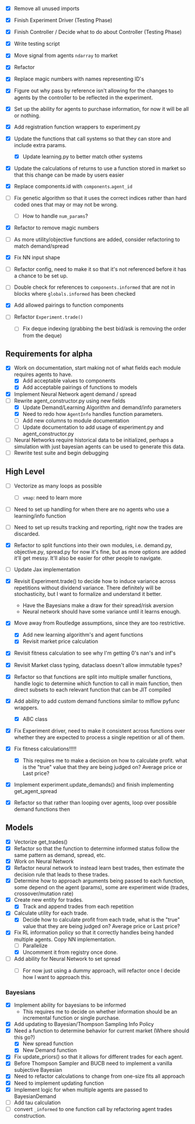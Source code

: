 - [x] Remove all unused imports
- [x] Finish Experiment Driver (Testing Phase)
- [x] Finish Controller / Decide what to do about Controller (Testing Phase)
- [x] Write testing script
- [x] Move signal from agents `ndarray` to market
- [x] Refactor
- [x] Replace magic numbers with names representing ID's
- [x] Figure out why pass by reference isn't allowing for the changes to agents by the controller to be reflected in the experiment.

- [x] Set up the ability for agents to purchase information, for now it will be all or nothing.
- [x] Add registration function wrappers to experiment.py
- [x] Update the functions that call systems so that they can store and include extra params.
	- [x] Update learning.py to better match other systems 
- [x] Update the calculations of returns to use a function stored in market so that this change can be made by users easier
- [x] Replace components.id with `components`.`agent_id`
- [ ] Fix genetic algorithm so that it uses the correct indices rather than hard coded ones that may or may not be wrong.
	- [ ] How to handle `num_params`?
- [x] Refactor to remove magic numbers
- [ ] As more utility/objective functions are added, consider refactoring to match demand/spread
- [x] Fix NN input shape
- [ ] Refactor config, need to make it so that it's not referenced before it has a chance to be set up.
- [ ] Double check for references to `components.informed` that are not in blocks where `globals.informed` has been checked
- [x] Add allowed pairings to function components
- [ ] Refactor `Experiment.trade()`
	- [ ] Fix deque indexing (grabbing the best bid/ask is removing the order from the deque)


## Requirements for alpha

- [x] Work on documentation, start making not of what fields each module requires agents to have.
	- [x] Add acceptable values to components
	- [x] Add acceptable pairings of functions to models
- [x] Implement Neural Network agent demand / spread
- [ ] Rewrite agent_constructor.py using new fields
	- [x] Update Demand/Learning Algorithm and demand/info parameters
	- [x] Need to redo how `AgentInfo` handles function parameters.
	- [ ] Add new columns to module documentation
	- [ ] Update documentation to add usage of experiment.py and agent_constructor.py
- [ ] Neural Networks require historical data to be initialized, perhaps a simulation with just bayesian agents can be used to generate this data.
- [ ] Rewrite test suite and begin debugging 

## High Level
- [ ] Vectorize as many loops as possible
	- [ ] `vmap`: need to learn more
- [ ] Need to set up handling for when there are no agents who use a learning/info function
- [ ] Need to set up results tracking and reporting, right now the trades are discarded.
- [x] Refactor to split functions into their own modules, i.e. demand.py, objective.py, spread.py for now it's fine, but as more options are added it'll get messy. It'll also be easier for other people to navigate.
- [ ] Update Jax implementation
- [x] Revisit Experiment.trade() to decide how to induce variance across repetitions without dividend variance. There definitely will be stochasticity, but I want to formalize and understand it better.
	-  Have the Bayesians make a draw for their spread/risk aversion
	-  Neural network should have some variance until it learns enough.
- [x] Move away from Routledge assumptions, since they are too restrictive.
    - [x] Add new learning algorithm's and agent functions
    - [x] Revisit market price calculation
- [x] Revisit fitness calculation to see why I'm getting 0's nan's and inf's
- [x] Revisit Market class typing, dataclass doesn't allow immutable types?

- [x]  Refactor so that functions are split into multiple smaller functions, handle logic to determine which function to call in main function, then direct subsets to each relevant function that can be JIT compiled
- [x] Add ability to add custom demand functions similar to mlflow pyfunc wrappers.
	- [x] ABC class
- [x] Fix Experiment driver, need to make it consistent across functions over whether they are expected to process a single repetition or all of them.
- [x] Fix fitness calculations!!!!!
	- [x] This requires me to make a decision on how to calculate profit. what is the "true" value that they are being judged on? Average price or Last price?
- [x] Implement experiment.update_demands() and finish implementing get_agent_spread
- [x] Refactor so that rather than looping over agents, loop over possible demand functions then 

## Models

- [x] Vectorize get_trades()
- [x] Refactor so that the function to determine informed status follow the same pattern as demand, spread, etc.
- [x] Work on Neural Network
- [x] Refactor neural network to instead learn best trades, then estimate the decision rule that leads to these trades.
- [x] Determine how to approach arguments being passed to each function, some depend on the agent (params), some are experiment wide (trades, crossover/mutation rate)
- [x] Create new entity for trades.
	- [x] Track and append trades from each repetition
- [x] Calculate utility for each trade.
	- [x] Decide how to calculate profit from each trade, what is the "true" value that they are being judged on? Average price or Last price?
- [x] Fix RL information policy so that it correctly handles being handed multiple agents. Copy NN implementation.
	- [ ] Parallelize
	- [x] Uncomment it from registry once done.
- [ ] Add ability for Neural Network to set spread
	- [ ] For now just using a dummy approach, will refactor once I decide how I want to approach this.


### Bayesians

- [x] Implement ability for bayesians to be informed
	-  This requires me to decide on whether information should be an incremental function or single purchase.
- [x] Add updating to Bayesian/Thompson Sampling Info Policy
- [x] Need a function to determine behavior for current market (Where should this go?)
	- [x] New spread function
	- [x] New Demand function
- [x] Fix update_priors() so that it allows for different trades for each agent.
- [x] Before Thompson Sampler and BUCB need to implement a vanilla subjective Bayesian
- [x] Need to refactor calculations to change from one-size fits all approach
- [x] Need to implement updating function
- [x] Implement logic for when multiple agents are passed to BayesianDemand
- [ ] Add tau calculation
- [ ] convert `_informed` to one function call by refactoring agent trades construction.
